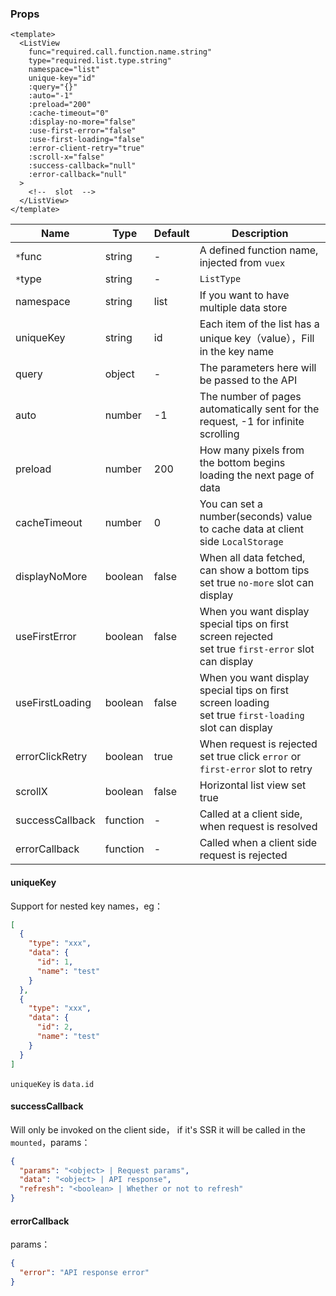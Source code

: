 ### Props

```vue
<template>
  <ListView
    func="required.call.function.name.string"
    type="required.list.type.string"
    namespace="list"
    unique-key="id"
    :query="{}"
    :auto="-1"
    :preload="200"
    :cache-timeout="0"
    :display-no-more="false"
    :use-first-error="false"
    :use-first-loading="false"
    :error-client-retry="true"
    :scroll-x="false"
    :success-callback="null"
    :error-callback="null"
  >
    <!--  slot  -->
  </ListView>
</template>
```


| Name | Type | Default | Description |
| --- | --- | --- | ---- |
| `*`func | string | - | A defined function name, injected from `vuex` |
| `*`type | string | - | `ListType` |
| namespace | string | list | If you want to have multiple data store |
| uniqueKey | string | id | Each item of the list has a unique key（value），Fill in the key name |
| query | object | - | The parameters here will be passed to the API |
| auto | number | -1 | The number of pages automatically sent for the request, -1 for infinite scrolling |
| preload | number | 200 | How many pixels from the bottom begins loading the next page of data |
| cacheTimeout | number | 0 | You can set a number(seconds) value to cache data at client side `LocalStorage` |
| displayNoMore | boolean | false | When all data fetched, can show a bottom tips <br> set true `no-more` slot can display |
| useFirstError | boolean | false | When you want display special tips on first screen rejected <br> set true `first-error` slot can display | 
| useFirstLoading | boolean | false | When you want display special tips on first screen loading <br> set true `first-loading` slot can display |
| errorClickRetry | boolean | true | When request is rejected <br> set true click `error` or `first-error` slot to retry |
| scrollX | boolean | false | Horizontal list view set true  |
| successCallback | function | - | Called at a client side, when request is resolved |
| errorCallback | function | - | Called when a client side request is rejected |

#### uniqueKey
Support for nested key names，eg：
```json
[
  {
    "type": "xxx",
    "data": {
      "id": 1,
      "name": "test"
    }
  },
  {
    "type": "xxx",
    "data": {
      "id": 2,
      "name": "test"
    }
  }
]
```
`uniqueKey` is `data.id`

#### successCallback
Will only be invoked on the client side， if it's SSR it will be called in the `mounted`，params：
```json
{
  "params": "<object> | Request params",
  "data": "<object> | API response",
  "refresh": "<boolean> | Whether or not to refresh"
}
```

#### errorCallback
params：
```json
{
  "error": "API response error"
}
```
